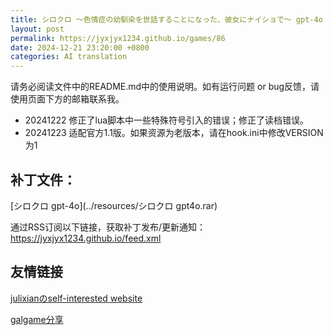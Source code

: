 ```yaml
---
title: シロクロ ～色情症の幼馴染を世話することになった、彼女にナイショで～ gpt-4o 机翻补丁
layout: post
permalink: https://jyxjyx1234.github.io/games/86
date: 2024-12-21 23:20:00 +0800
categories: AI translation
---
```



请务必阅读文件中的README.md中的使用说明。如有运行问题 or bug反馈，请使用页面下方的邮箱联系我。

- 20241222 修正了lua脚本中一些特殊符号引入的错误；修正了读档错误。
- 20241223 适配官方1.1版。如果资源为老版本，请在hook.ini中修改VERSION为1

## 补丁文件：

[シロクロ gpt-4o](../resources/シロクロ gpt4o.rar)

 

通过RSS订阅以下链接，获取补丁发布/更新通知：https://jyxjyx1234.github.io/feed.xml

## 友情链接

[julixianのself-interested website](https://julixian-siw.worldsystem.top/) 

[galgame分享](https://t.me/galgpt)